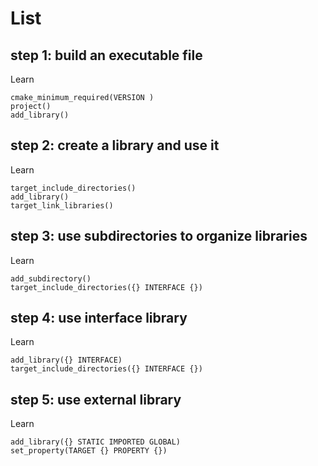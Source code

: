 # List

## step 1: build an executable file
Learn
```
cmake_minimum_required(VERSION )
project()
add_library()
```

## step 2: create a library and use it
Learn
```
target_include_directories()
add_library()
target_link_libraries()
```

## step 3: use subdirectories to organize libraries
Learn
```
add_subdirectory()
target_include_directories({} INTERFACE {})
```

## step 4: use interface library
Learn
```
add_library({} INTERFACE)
target_include_directories({} INTERFACE {})
```

## step 5: use external library
Learn
```
add_library({} STATIC IMPORTED GLOBAL)
set_property(TARGET {} PROPERTY {})
```
